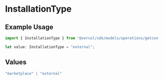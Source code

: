 # InstallationType

## Example Usage

```typescript
import { InstallationType } from "@vercel/sdk/models/operations/getconfigurations.js";

let value: InstallationType = "external";
```

## Values

```typescript
"marketplace" | "external"
```